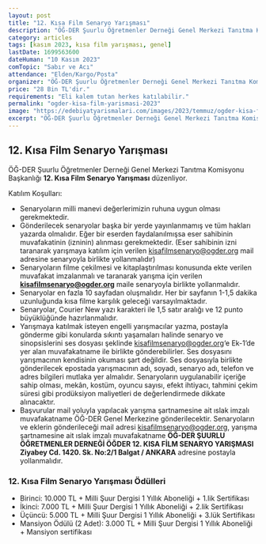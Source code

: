 ```yaml
---
layout: post
title: "12. Kısa Film Senaryo Yarışması"
description: "ÖĞ-DER Şuurlu Öğretmenler Derneği Genel Merkezi Tanıtma Komisyonu Başkanlığı '12. Kısa Film Senaryo Yarışması' düzenliyor."
category: articles
tags: [kasım 2023, kısa film yarışması, genel]
lastDate: 1699563600
dateHuman: "10 Kasım 2023"
comTopic: "Sabır ve Acı"
attendance: "Elden/Kargo/Posta"
organizer: "ÖĞ-DER Şuurlu Öğretmenler Derneği Genel Merkezi Tanıtma Komisyonu Başkanlığı"
price: "28 Bin TL'dir."
requirements: "Eli kalem tutan herkes katılabilir."
permalink: "ogder-kisa-film-yarismasi-2023"
image: "https://edebiyatyarismalari.com/images/2023/temmuz/ogder-kisa-film-yarismasi-2023.jpg"
excerpt: "ÖĞ-DER Şuurlu Öğretmenler Derneği Genel Merkezi Tanıtma Komisyonu Başkanlığı <strong> 12. Kısa Film Senaryo Yarışması </strong> düzenliyor."
---
```


## 12. Kısa Film Senaryo Yarışması
ÖĞ-DER Şuurlu Öğretmenler Derneği Genel Merkezi Tanıtma Komisyonu Başkanlığı **12. Kısa Film Senaryo Yarışması** düzenliyor.

Katılım Koşulları:
- Senaryoların milli manevi değerlerimizin ruhuna uygun olması gerekmektedir.
- Gönderilecek senaryolar başka bir yerde yayınlanmamış ve tüm hakları yazarda olmalıdır. Eğer bir eserden faydalanılmışsa eser sahibinin muvafakatinin (izninin) alınması gerekmektedir. (Eser sahibinin izni taranarak yarışmaya katılım için verilen kisafilmsenaryo@ogder.org mail adresine senaryoyla birlikte yollanmalıdır)
- Senaryoların filme çekilmesi ve kitaplaştırılması konusunda ekte verilen muvafakat imzalanmalı ve taranarak yarışma için verilen **kisafilmsenaryo@ogder.org** maile senaryoyla birlikte yollanmalıdır.
- Senaryolar en fazla 10 sayfadan oluşmalıdır. Her bir sayfanın 1-1,5 dakika uzunluğunda kısa filme karşılık geleceği varsayılmaktadır.
- Senaryolar, Courier New yazı karakteri ile 1,5 satır aralığı ve 12 punto büyüklüğünde hazırlanmalıdır.
- Yarışmaya katılmak isteyen engelli yarışmacılar yazma, postayla gönderme gibi konularda sıkıntı yaşamaları halinde senaryo ve sinopsislerini ses dosyası şeklinde kisafilmsenaryo@ogder.org‘e Ek-1’de yer alan muvafakatname ile birlikte gönderebilirler. Ses dosyasını yarışmacının kendisinin okuması şart değildir. Ses dosyasıyla birlikte gönderilecek epostada yarışmacının adı, soyadı, senaryo adı, telefon ve adres bilgileri mutlaka yer almalıdır.
Senaryoların uygulanabilir içeriğe sahip olması, mekân, kostüm, oyuncu sayısı, efekt ihtiyacı, tahmini çekim süresi gibi prodüksiyon maliyetleri de değerlendirmede dikkate alınacaktır.
- Başvurular mail yoluyla yapılacak yarışma şartnamesine ait ıslak imzalı muvafakatname ÖĞ-DER Genel Merkezine gönderilecektir. Senaryoların ve eklerin gönderileceği mail adresi kisafilmsenaryo@ogder.org, yarışma şartnamesine ait ıslak imzalı muvafakatname **ÖĞ-DER ŞUURLU ÖĞRETMENLER DERNEĞİ ÖĞDER 12. KISA FİLM SENARYO YARIŞMASI Ziyabey Cd. 1420. Sk. No:2/1 Balgat / ANKARA** adresine postayla yollanmalıdır.


### 12. Kısa Film Senaryo Yarışması Ödülleri
- Birinci: 10.000 TL + Milli Şuur Dergisi 1 Yıllık Aboneliği + 1.lik Sertifikası
- İkinci: 7.000 TL + Milli Şuur Dergisi 1 Yıllık Aboneliği + 2.lik Sertifikası
- Üçüncü: 5.000 TL + Milli Şuur Dergisi 1 Yıllık Aboneliği + 3.lük Sertifikası
- Mansiyon Ödülü (2 Adet): 3.000 TL + Milli Şuur Dergisi 1 Yıllık Aboneliği + Mansiyon sertifikası
